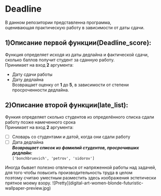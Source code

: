 # Deadline 
В данном репозитории представленна программа, <br>оценивающая практическую работу в зависимости от даты сдачи.

## 1)Описание первой функции(Deadline_score):
Функция определяет исходя из даты дедлайна и фактической сдачи, <br>сколько баллов получит студент за сданную работу.
<br>Принимает на вход **2** аргумента:
* Дату сдачи работы
* Дату дедлайна
<br>Возвращает оценку от **1** до **5**, в зависимости от степени просроченности дедлайна.

## 2)Описание второй функции(late_list):
Функия определяет сколько студентов из определённого списка сдали работу позже намеченного срока
<br> Принимает на вход **2** аргумента:
* [ ] Словарь со студентами и датой, когда они сдали работу
* [ ] Дата дедлайна
<br>***Возвращает список из фамилий студентов, просрочивших дедлайн:***
<br>``['bonchbruevich', 'petrov', 'sidorov']``

<p> Иногда бывает полезно отвлечься от напряженной работы над задачей, для того чтобы повысить производительность труда в целом <br>
  поэтому считаю уместным разместить здесь изображения эстетически прятное моему взору.
  ![Pretty](digital-art-women-blonde-futuristic-wallpaper-preview.jpg)
